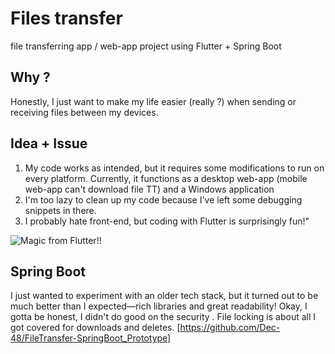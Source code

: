 # Files transfer
file transferring app / web-app project using Flutter + Spring Boot
## Why ?
Honestly, I just want to make my life easier (really ?) when sending or receiving files between my devices.
## Idea + Issue
1. My code works as intended, but it requires some modifications to run on every platform. Currently, it functions as a desktop web-app (mobile web-app can't download file TT) and a Windows application
2. I'm too lazy to clean up my code because I've left some debugging snippets in there.
3. I probably hate front-end, but coding with Flutter is surprisingly fun!"
   
![Magic from Flutter!!](https://github.com/user-attachments/assets/4da022ed-dba7-4ab2-b6f3-9a4d702de6f2)

## Spring Boot
I just wanted to experiment with an older tech stack, but it turned out to be much better than I expected—rich libraries and great readability!
Okay, I gotta be honest, I didn't do good on the security . File locking is about all I got covered for downloads and deletes.
[https://github.com/Dec-48/FileTransfer-SpringBoot_Prototype]


